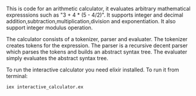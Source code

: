 

This is code for an arithmetic calculator, it evaluates arbitrary mathematical expresssions such as "3 + 4 * (5 - 4/2)". It supports integer and decimal addition,subtraction,multiplication,division and exponentiation. It also support integer modulus operation. 

The calculator consists of a tokenizer, parser and evaluater. The tokenizer creates tokens for the expression. The parser is a recursive decent parser which parses the tokens and builds an abstract syntax tree. The evaluater simply evaluates the abstract syntax tree. 

To run the interactive calculator you need elixir installed. To run it from terminal:

    iex interactive_calculator.ex
